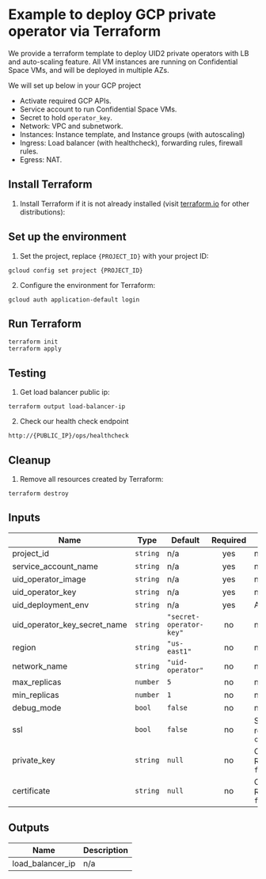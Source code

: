 # Example to deploy GCP private operator via Terraform

We provide a terraform template to deploy UID2 private operators with LB and auto-scaling feature. All VM instances are
running on Confidential Space VMs, and will be deployed in multiple AZs.

We will set up below in your GCP project
- Activate required GCP APIs.
- Service account to run Confidential Space VMs.
- Secret to hold `operator_key`.
- Network: VPC and subnetwork.
- Instances: Instance template, and Instance groups (with autoscaling)
- Ingress: Load balancer (with healthcheck), forwarding rules, firewall rules.
- Egress: NAT.

## Install Terraform

1. Install Terraform if it is not already installed (visit [terraform.io](https://terraform.io) for other
   distributions):

## Set up the environment

1. Set the project, replace `{PROJECT_ID}` with your project ID:

```
gcloud config set project {PROJECT_ID}
```

2. Configure the environment for Terraform:

```
gcloud auth application-default login
```

## Run Terraform

```
terraform init
terraform apply
```

## Testing

1. Get load balancer public ip:

```
terraform output load-balancer-ip
```

2. Check our health check endpoint

```
http://{PUBLIC_IP}/ops/healthcheck
```

## Cleanup

1. Remove all resources created by Terraform:

```
terraform destroy
```

## Inputs

| Name                         | Type     | Default                 | Required | Description                                                                                       |
|------------------------------|----------|-------------------------|:--------:|---------------------------------------------------------------------------------------------------|
| project_id                   | `string` | n/a                     |   yes    | n/a                                                                                               |
| service_account_name         | `string` | n/a                     |   yes    | n/a                                                                                               |
| uid_operator_image           | `string` | n/a                     |   yes    | n/a                                                                                               |
| uid_operator_key             | `string` | n/a                     |   yes    | n/a                                                                                               |
| uid_deployment_env           | `string` | n/a                     |   yes    | Allowed values: `"integ"`, `"prod"`                                                               |
| uid_operator_key_secret_name | `string` | `"secret-operator-key"` |    no    | n/a                                                                                               |
| region                       | `string` | `"us-east1"`            |    no    | n/a                                                                                               |
| network_name                 | `string` | `"uid-operator"`        |    no    | n/a                                                                                               |
| max_replicas                 | `number` | `5`                     |    no    | n/a                                                                                               |
| min_replicas                 | `number` | `1`                     |    no    | n/a                                                                                               |
| debug_mode                   | `bool`   | `false`                 |    no    | n/a                                                                                               |
| ssl                          | `bool`   | `false`                 |    no    | Set to true to enable SSL support, requires variable `private_key` and `certificate`              |
| private_key                  | `string` | `null`                  |    no    | Content of the private SSL key. Required if `ssl` is true. e.g. `file("path/to/private.key")`     |
| certificate                  | `string` | `null`                  |    no    | Content of the SSL certificate. Required if `ssl` is true. e.g. `file("path/to/certificate.crt")` |


## Outputs

| Name             | Description |
|------------------|-------------|
| load_balancer_ip | n/a         |
